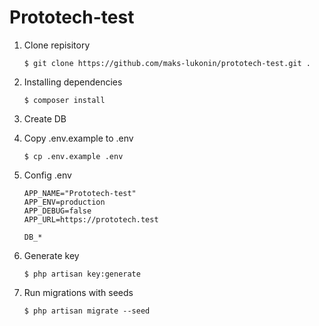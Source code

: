 # Prototech-test

1. Clone repisitory

    `$ git clone https://github.com/maks-lukonin/prototech-test.git .`

2. Installing dependencies

    `$ composer install`

3. Create DB

4. Copy .env.example to .env

    `$ cp .env.example .env`

5. Config .env

    ```
    APP_NAME="Prototech-test"
    APP_ENV=production
    APP_DEBUG=false
    APP_URL=https://prototech.test

    DB_*
    ```

6. Generate key

    `$ php artisan key:generate`

7. Run migrations with seeds

    `$ php artisan migrate --seed`
